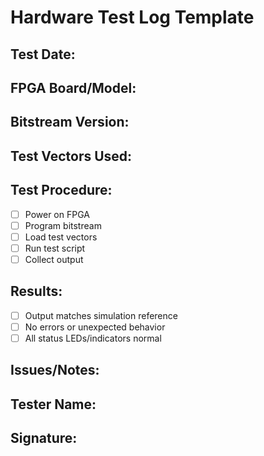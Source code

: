 # Hardware Test Log Template

## Test Date:

## FPGA Board/Model:

## Bitstream Version:

## Test Vectors Used:

## Test Procedure:
- [ ] Power on FPGA
- [ ] Program bitstream
- [ ] Load test vectors
- [ ] Run test script
- [ ] Collect output

## Results:
- [ ] Output matches simulation reference
- [ ] No errors or unexpected behavior
- [ ] All status LEDs/indicators normal

## Issues/Notes:

## Tester Name:

## Signature: 
